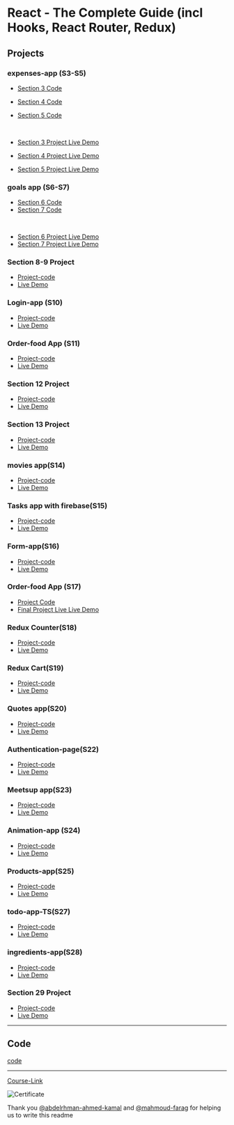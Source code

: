 # React - The Complete Guide (incl Hooks, React Router, Redux)

## Projects

### expenses-app (S3-S5)

- [Section 3 Code](./Projects/Expenses-app/S03-project)
- [Section 4 Code](./Projects/Expenses-app/S04-project/)
- [Section 5 Code](./Projects/Expenses-app/S05-project/)

  <br/>

- [Section 3 Project Live Demo]()
- [Section 4 Project Live Demo]()
- [Section 5 Project Live Demo]()

### goals app (S6-S7)

- [Section 6 Code](./Projects/goals-app/S06-project/)
- [Section 7 Code](./Projects/goals-app/S07-project/)

<br/>

- [Section 6 Project Live Demo](https://section-6-youssef-ashraf.netlify.app/)
- [Section 7 Project Live Demo](https://setion-7-youssef-ashraf.netlify.app/)

### Section 8-9 Project

- [Project-code](./Projects/section-8-9-project)
- [Live Demo](https://section-9-youssef-ashraf.netlify.app/)

### Login-app (S10)

- [Project-code]()
- [Live Demo](https://login-app-s10-youssef.netlify.app)

### Order-food App (S11)

- [Project-code](./Projects/order-food-app/S11-project/)
- [Live Demo](https://order-food-youssef-ashraf.netlify.app)

### Section 12 Project

- [Project-code](./Projects/S12-project)
- [Live Demo](https://s12-project-youssefashrf.netlify.app)

### Section 13 Project

- [Project-code](./Projects/S13-project)
- [Live Demo](https://s13-project-youssef-ashraf.netlify.app/)

### movies app(S14)

- [Project-code](./Projects/movies-app)
- [Live Demo](https://movies-app-youssef-ashraf.netlify.app/)

### Tasks app with firebase(S15)

- [Project-code](./Projects/task-app-firbase/)
- [Live Demo](https://task-app-firbase-youssef-ashraf.netlify.app/)

### Form-app(S16)

- [Project-code](./Projects/form-app)
- [Live Demo]()

### Order-food App (S17)

- [Project Code](./Projects/order-food-app/S17-project/)
- [Final Project Live Live Demo]()

### Redux Counter(S18)

- [Project-code](./Projects/redux-counter)
- [Live Demo]()

### Redux Cart(S19)

- [Project-code](./Projects/redux-cart)
- [Live Demo]()

### Quotes app(S20)

- [Project-code](./Projects/quotes-app)
- [Live Demo]()

### Authentication-page(S22)

- [Project-code](./Projects/Authentication-page)
- [Live Demo]()

### Meetsup app(S23)

- [Project-code](./Projects/meetsup-app)
- [Live Demo]()

### Animation-app (S24)

- [Project-code](./Projects/animation-app)
- [Live Demo]()

### Products-app(S25)

- [Project-code](./Projects/Products-app)
- [Live Demo]()

### todo-app-TS(S27)

- [Project-code](./Projects/todo-app-TS)
- [Live Demo]()

### ingredients-app(S28)

- [Project-code](./Projects/ingredients-app/)
- [Live Demo]()

### Section 29 Project

- [Project-code](./Projects/Section-29/)
- [Live Demo]()

---

## Code

[code](Code)

---

[Course-Link](https://www.udemy.com/course/react-the-complete-guide-incl-redux/)<br>

![Certificate](https://www.udemy.com/certificate/UC-a24e6a80-af9e-42e7-b7c7-589a00866a83/)

Thank you [@abdelrhman-ahmed-kamal](https://github.com/Abdelrhman-ahmed-kamal) and [@mahmoud-farag](https://github.com/mahmoud-farag) for helping us to write this readme
